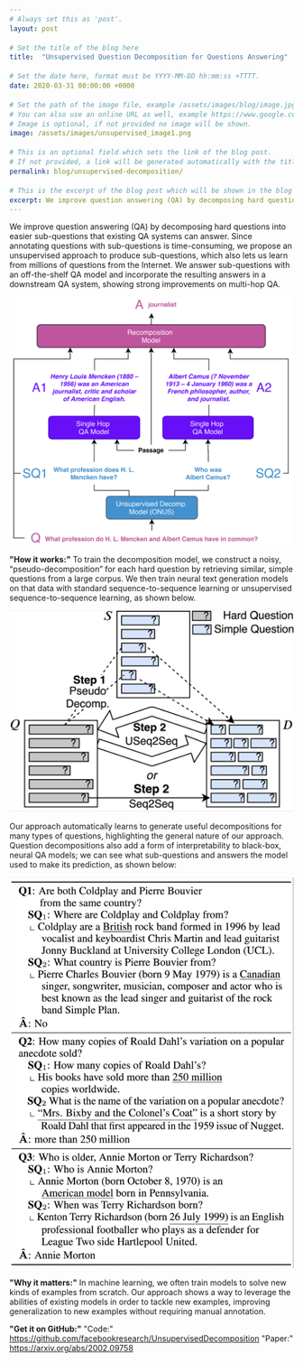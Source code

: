 ```yaml
---
# Always set this as 'post'.
layout: post

# Set the title of the blog here
title:  "Unsupervised Question Decomposition for Questions Answering"

# Set the date here, format must be YYYY-MM-DD hh:mm:ss +TTTT.
date: 2020-03-31 00:00:00 +0000

# Set the path of the image file, example /assets/images/blog/image.jpg
# You can also use an online URL as well, example https://www.google.com/image.jpg
# Image is optional, if not provided no image will be shown.
image: /assets/images/unsupervised_image1.png

# This is an optional field which sets the link of the blog post.
# If not provided, a link will be generated automatically with the title of the blog post.
permalink: blog/unsupervised-decomposition/

# This is the excerpt of the blog post which will be shown in the blog listing page.
excerpt: We improve question answering (QA) by decomposing hard questions into easier sub-questions that existing QA systems can answer. 
---
```


<!-- Add the blog post here in markdown -->

We improve question answering (QA) by decomposing hard questions into easier sub-questions that existing QA systems can answer. Since annotating questions with sub-questions is time-consuming, we propose an unsupervised approach to produce sub-questions, which also lets us learn from millions of questions from the Internet. We answer sub-questions with an off-the-shelf QA model and incorporate the resulting answers in a downstream QA system, showing strong improvements on multi-hop QA.

![Inverse Scaling Prize Ideas](/assets/images/unsupervised_image1.png)

**"How it works:"**
To train the decomposition model, we construct a noisy, “pseudo-decomposition” for each hard question by retrieving similar, simple questions from a large corpus. We then train neural text generation models on that data with standard sequence-to-sequence learning or unsupervised sequence-to-sequence learning, as shown below.

![Inverse Scaling Prize Ideas](/assets/images/unsupervised_image2.png)

Our approach automatically learns to generate useful decompositions for many types of questions, highlighting the general nature of our approach. Question decompositions also add a form of interpretability to black-box, neural QA models; we can see what sub-questions and answers the model used to make its prediction, as shown below:

![Inverse Scaling Prize Ideas](/assets/images/unsupervised_image4.png)

**"Why it matters:"**
In machine learning, we often train models to solve new kinds of examples from scratch. Our approach shows a way to leverage the abilities of existing models in order to tackle new examples, improving generalization to new examples without requiring manual annotation.

**"Get it on GitHub:"**
"Code:" https://github.com/facebookresearch/UnsupervisedDecomposition
"Paper:" https://arxiv.org/abs/2002.09758
